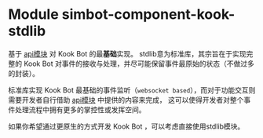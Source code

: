 # Module simbot-component-kook-stdlib

基于 [api模块](simbot-component-kook-api) 对 Kook Bot 的最**基础**实现。
stdlib意为标准库，其宗旨在于实现完整的 Kook Bot 对事件的接收与处理，并尽可能保留事件最原始的状态（不做过多的封装）。

标准库实现 Kook Bot 最基础的事件监听（`websocket based`），而对于功能交互则需要开发者自行借助 [api模块](simbot-component-kook-api) 中提供的内容来完成，
这可以使得开发者对整个事件处理流程中拥有更多的掌控性或发挥空间。

如果你希望通过更原生的方式开发 Kook Bot ，可以考虑直接使用stdlib模块。
